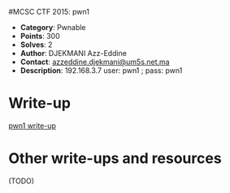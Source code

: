 #MCSC CTF 2015: pwn1

* **Category**: Pwnable <br>
* **Points**: 300 <br>
* **Solves**: 2 <br>
* **Author**: DJEKMANI Azz-Eddine
* **Contact**: azzeddine.djekmani@um5s.net.ma
* **Description**: 192.168.3.7 user: pwn1 ; pass: pwn1	

# Write-up 

[pwn1 write-up](https://github.com/djekmani/ctfs-write-up/blob/master/mcsc2015/pwn1/pwn1_writeup.MD)

# Other write-ups and resources

(TODO)